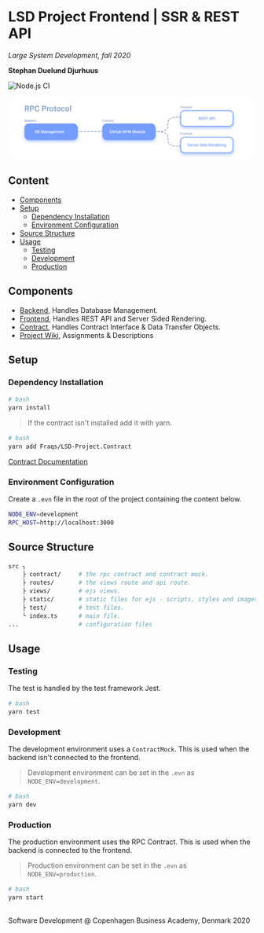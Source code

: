   
  
  
  
  
#  LSD Project Frontend | SSR & REST API
  
  
_Large System Development, fall 2020_
  
**Stephan Duelund Djurhuus**
  
![Node.js CI](https://github.com/Fraqs/LSD-Project.Frontend/workflows/Node.js%20CI/badge.svg )
  
![cover image](/assets/cover.png?0.4097457805725657 )  
  
##  Content
  
  
- [Components](/#components )
- [Setup](/#setup )
  - [Dependency Installation](/#dependency-installation )
  - [Environment Configuration](/#environment-configuration )
- [Source Structure](/#source-structure )
- [Usage](/#usage )
  - [Testing](/#testing )
  - [Development](/#development )
  - [Production](/#production )
  
##  Components
  
  
-   [Backend](https://github.com/Fraqs/LSD-Project.Backend ), Handles Database Management.
-   [Frontend](https://github.com/Fraqs/LSD-Project.Frontend ), Handles REST API and Server Sided Rendering.
-   [Contract](https://github.com/Fraqs/LSD-Project.Contract ), Handles Contract Interface & Data Transfer Objects.
-   [Project Wiki](https://github.com/Fraqs/LSD-Project.Contract/wiki ), Assignments & Descriptions
  
##  Setup
  
  
###  Dependency Installation
  
  
```bash
# bash
yarn install
```
  
> If the contract isn't installed add it with yarn.
  
```bash
# bash
yarn add Fraqs/LSD-Project.Contract
```
  
[Contract Documentation](https://github.com/Fraqs/LSD-Project.Contract )
  
###  Environment Configuration
  
  
Create a `.evn` file in the root of the project containing the content below.
  
```bash
NODE_ENV=development
RPC_HOST=http://localhost:3000
```
  
##  Source Structure
  
  
```bash
src ┐
    ├ contract/     # the rpc contract and contract mock.
    ├ routes/       # the views route and api route.
    ├ views/        # ejs views.
    ├ static/       # static files for ejs - scripts, styles and images.
    ├ test/         # test files.
    └ index.ts      # main file.
...                 # configuration files
```
  
##  Usage
  
  
###  Testing
  
  
The test is handled by the test framework Jest.
  
```bash
# bash
yarn test
```
  
###  Development
  
  
The development environment uses a `ContractMock`. This is used when the backend isn't connected to the frontend.
  
> Development environment can be set in the `.evn` as `NODE_ENV=development`.
  
```bash
# bash
yarn dev
```
  
###  Production
  
  
The production environment uses the RPC Contract. This is used when the backend is connected to the frontend.
  
> Production environment can be set in the `.evn` as `NODE_ENV=production`.
  
```bash
# bash
yarn start
```
  
## 
  
  
Software Development @ Copenhagen Business Academy, Denmark 2020
  